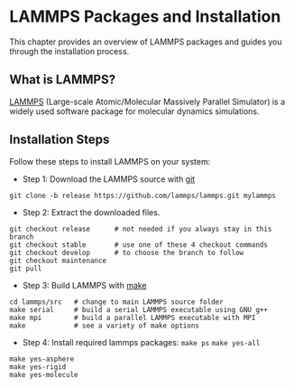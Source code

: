 # LAMMPS Packages and Installation

This chapter provides an overview of LAMMPS packages and guides you through the installation process.

## What is LAMMPS?

[LAMMPS](https://lammps.org) (Large-scale Atomic/Molecular Massively Parallel Simulator) is a widely used software package for molecular dynamics simulations.

## Installation Steps

Follow these steps to install LAMMPS on your system:
- Step 1: Download the LAMMPS source with [git](https://docs.lammps.org/Install_git.html)

```
git clone -b release https://github.com/lammps/lammps.git mylammps
```
- Step 2: Extract the downloaded files.
```
git checkout release      # not needed if you always stay in this branch
git checkout stable       # use one of these 4 checkout commands
git checkout develop      # to choose the branch to follow
git checkout maintenance
git pull
```

- Step 3: Build LAMMPS with [make](https://docs.lammps.org/Build_make.html)

```
cd lammps/src   # change to main LAMMPS source folder
make serial     # build a serial LAMMPS executable using GNU g++
make mpi        # build a parallel LAMMPS executable with MPI
make            # see a variety of make options
```
- Step 4: Install required lammps packages: `make ps` `make yes-all`
```
make yes-asphere
make yes-rigid
make yes-molecule
```

